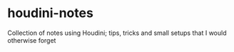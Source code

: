 # houdini-notes
Collection of notes using Houdini; tips, tricks and small setups that I would otherwise forget
